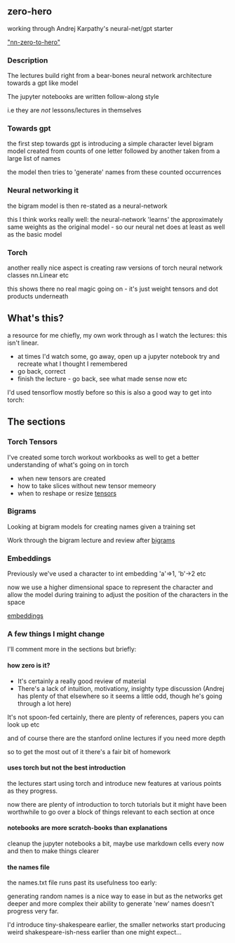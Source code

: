 ## zero-hero
working through Andrej Karpathy's neural-net/gpt starter 

["nn-zero-to-hero"](https://github.com/karpathy/nn-zero-to-hero)

### Description

The lectures build right from a bear-bones neural network architecture towards a gpt like model

The jupyter notebooks are written follow-along style

i.e they are *not* lessons/lectures in themselves

### Towards gpt
the first step towards gpt is introducing a simple character level bigram model 
created from counts of one letter followed by another taken from a large list of names

the model then tries to 'generate' names from these counted occurrences

### Neural networking it

the bigram model is then re-stated as a neural-network 

this I think works really well: the neural-network 'learns' the approximately same weights as the 
original model - so our neural net does at least as well as the basic model

### Torch 

another really nice aspect is creating raw versions of torch neural network classes
nn.Linear etc 

this shows there no real magic going on - it's just weight tensors and dot products underneath


## What's this?

a resource for me chiefly, my own work through as I watch the lectures: this isn't linear.
* at times I'd watch some, go away, open up a jupyter notebook try and recreate what I thought I remembered
* go back, correct
* finish the lecture - go back, see what made sense now etc

I'd used tensorflow mostly before so this is also a good way to get into torch:


## The sections

### Torch Tensors
I've created some torch workout workbooks as well to get a better understanding of what's going on in torch
* when new tensors are created
* how to take slices without new tensor memeory
* when to reshape or resize
[tensors](torchbooks)

### Bigrams
Looking at bigram models for creating names given a training set

Work through the bigram lecture and review after
[bigrams](bigram)

### Embeddings
Previously we've used a character to int embedding 'a'=>1, 'b'->2 etc

now we use a higher dimensional space to represent the character and allow the model during training to adjust
the position of the characters in the space

[embeddings](embeddings)

### A few things I might change

I'll comment more in the sections but briefly:

#### how zero is it? 
* It's certainly a really good review of material
* There's a lack of intuition, motivationy, insighty type discussion (Andrej has plenty of that elsewhere so it seems a little odd, though he's going through a lot here)

It's not spoon-fed certainly, there are plenty of references, papers you can look up etc

and of course there are the stanford online lectures if you need more depth

so to get the most out of it there's a fair bit of homework

#### uses torch but not the best introduction

the lectures start using torch and introduce new features at various points as they progress.

now there are plenty of introduction to torch tutorials but it might have been worthwhile to go over 
a block of things relevant to each section at once

#### notebooks are more scratch-books than explanations

cleanup the jupyter notebooks a bit, maybe use markdown cells every now and then to make things clearer

#### the names file
the names.txt file runs past its usefulness too early:

generating random names is a nice way to ease in but as the networks get deeper and more complex
their ability to generate 'new' names doesn't progress very far.

I'd introduce tiny-shakespeare earlier, the smaller networks start producing weird shakespeare-ish-ness
earlier than one might expect...


